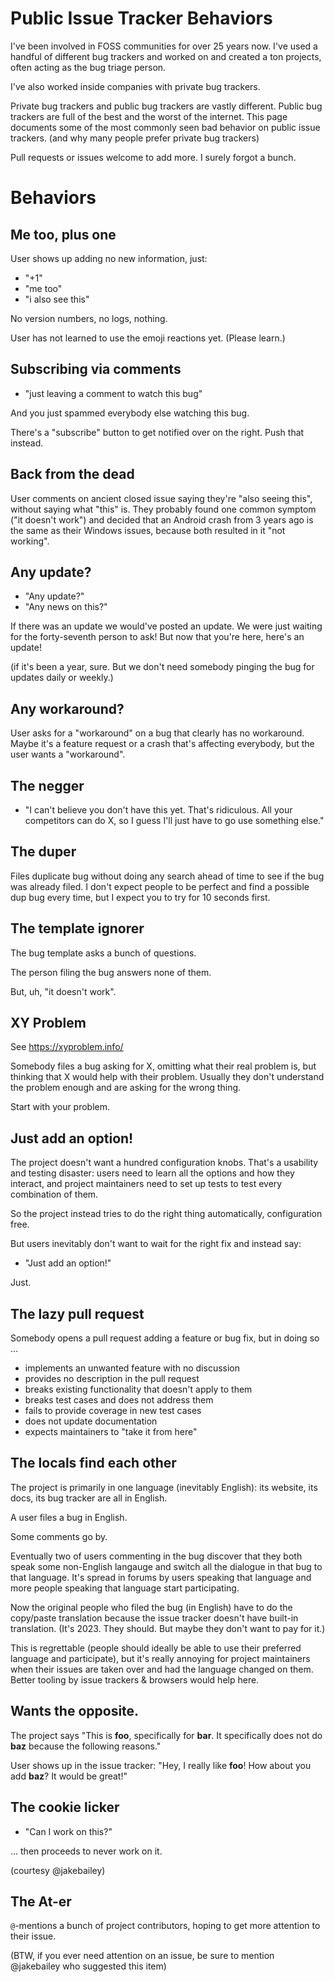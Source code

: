 # Public Issue Tracker Behaviors

I've been involved in FOSS communities for over 25 years now. I've
used a handful of different bug trackers and worked on and created a
ton projects, often acting as the bug triage person.

I've also worked inside companies with private bug trackers.

Private bug trackers and public bug trackers are vastly
different. Public bug trackers are full of the best and the worst of
the internet. This page documents some of the most commonly seen bad
behavior on public issue trackers. (and why many people prefer private bug
trackers)

Pull requests or issues welcome to add more. I surely forgot a bunch.

# Behaviors

## Me too, plus one

User shows up adding no new information, just:

* "+1"
* "me too"
* "i also see this"

No version numbers, no logs, nothing.

User has not learned to use the emoji reactions yet. (Please learn.)

## Subscribing via comments

* "just leaving a comment to watch this bug"

And you just spammed everybody else watching this bug.

There's a "subscribe" button to get notified over on the right. Push
that instead.

## Back from the dead

User comments on ancient closed issue saying they're "also seeing
this", without saying what "this" is. They probably found one common
symptom ("it doesn't work") and decided that an Android crash from 3
years ago is the same as their Windows issues, because both resulted
in it "not working".

## Any update?

* "Any update?"
* "Any news on this?"

If there was an update we would've posted an update. We were just
waiting for the forty-seventh person to ask! But now that you're here,
here's an update!

(if it's been a year, sure. But we don't need somebody pinging the bug
for updates daily or weekly.)


## Any workaround?

User asks for a "workaround" on a bug that clearly has no
workaround. Maybe it's a feature request or a crash that's affecting
everybody, but the user wants a "workaround".

## The negger

* "I can't believe you don't have this yet. That's ridiculous. All
  your competitors can do X, so I guess I'll just have to go use
  something else."

## The duper

Files duplicate bug without doing any search ahead of time to see if
the bug was already filed. I don't expect people to be perfect and
find a possible dup bug every time, but I expect you to try for 10
seconds first.

## The template ignorer

The bug template asks a bunch of questions.

The person filing the bug answers none of them.

But, uh, "it doesn't work".

## XY Problem

See https://xyproblem.info/

Somebody files a bug asking for X, omitting what their real problem
is, but thinking that X would help with their problem. Usually they
don't understand the problem enough and are asking for the wrong
thing.

Start with your problem.

## Just add an option!

The project doesn't want a hundred configuration knobs. That's a
usability and testing disaster: users need to learn all the options
and how they interact, and project maintainers need to set up tests to
test every combination of them.

So the project instead tries to do the right thing automatically,
configuration free.

But users inevitably don't want to wait for the right fix and instead say:

* "Just add an option!"

Just.

## The lazy pull request

Somebody opens a pull request adding a feature or bug fix, but in
doing so ...

* implements an unwanted feature with no discussion
* provides no description in the pull request
* breaks existing functionality that doesn't apply to them
* breaks test cases and does not address them
* fails to provide coverage in new test cases
* does not update documentation
* expects maintainers to "take it from here"

## The locals find each other

The project is primarily in one language (inevitably English): its
website, its docs, its bug tracker are all in English.

A user files a bug in English.

Some comments go by.

Eventually two of users commenting in the bug discover that they both
speak some non-English langauge and switch all the dialogue in that
bug to that language. It's spread in forums by users speaking that
language and more people speaking that language start participating.

Now the original people who filed the bug (in English) have to do the
copy/paste translation because the issue tracker doesn't have built-in
translation. (It's 2023. They should. But maybe they don't want to pay
for it.)

This is regrettable (people should ideally be able to use their
preferred language and participate), but it's really annoying for
project maintainers when their issues are taken over and had the
language changed on them. Better tooling by issue trackers & browsers
would help here.

## Wants the opposite.

The project says "This is **foo**, specifically for **bar**. It
specifically does not do **baz** because the following reasons."

User shows up in the issue tracker: "Hey, I really like **foo**! How
about you add **baz**? It would be great!"

## The cookie licker

* "Can I work on this?"

... then proceeds to never work on it.

(courtesy @jakebailey)

## The At-er

`@`-mentions a bunch of project contributors, hoping to get more
attention to their issue.

(BTW, if you ever need attention on an issue, be sure to mention
@jakebailey who suggested this item)
